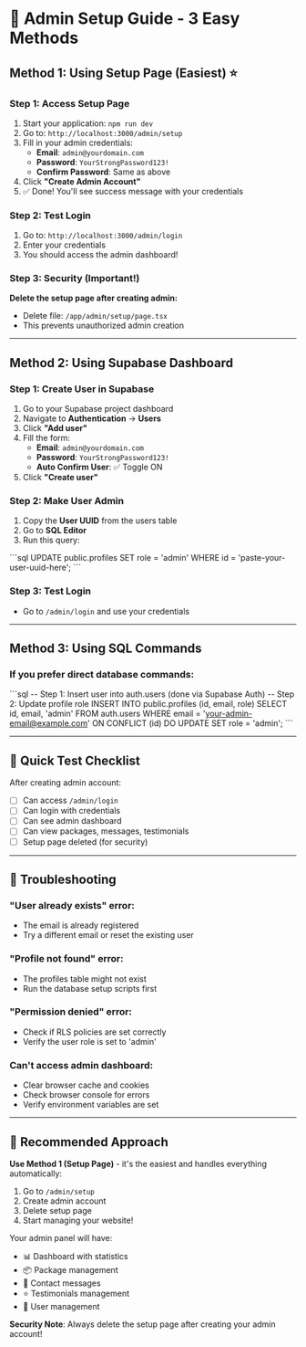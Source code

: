 # 🔐 Admin Setup Guide - 3 Easy Methods

## Method 1: Using Setup Page (Easiest) ⭐

### Step 1: Access Setup Page
1. Start your application: `npm run dev`
2. Go to: `http://localhost:3000/admin/setup`
3. Fill in your admin credentials:
   - **Email**: `admin@yourdomain.com`
   - **Password**: `YourStrongPassword123!`
   - **Confirm Password**: Same as above
4. Click **"Create Admin Account"**
5. ✅ Done! You'll see success message with your credentials

### Step 2: Test Login
1. Go to: `http://localhost:3000/admin/login`
2. Enter your credentials
3. You should access the admin dashboard!

### Step 3: Security (Important!)
**Delete the setup page after creating admin:**
- Delete file: `/app/admin/setup/page.tsx`
- This prevents unauthorized admin creation

---

## Method 2: Using Supabase Dashboard

### Step 1: Create User in Supabase
1. Go to your Supabase project dashboard
2. Navigate to **Authentication** → **Users**
3. Click **"Add user"**
4. Fill the form:
   - **Email**: `admin@yourdomain.com`
   - **Password**: `YourStrongPassword123!`
   - **Auto Confirm User**: ✅ Toggle ON
5. Click **"Create user"**

### Step 2: Make User Admin
1. Copy the **User UUID** from the users table
2. Go to **SQL Editor**
3. Run this query:

\`\`\`sql
UPDATE public.profiles 
SET role = 'admin' 
WHERE id = 'paste-your-user-uuid-here';
\`\`\`

### Step 3: Test Login
- Go to `/admin/login` and use your credentials

---

## Method 3: Using SQL Commands

### If you prefer direct database commands:

\`\`\`sql
-- Step 1: Insert user into auth.users (done via Supabase Auth)
-- Step 2: Update profile role
INSERT INTO public.profiles (id, email, role)
SELECT id, email, 'admin'
FROM auth.users 
WHERE email = 'your-admin-email@example.com'
ON CONFLICT (id) DO UPDATE SET role = 'admin';
\`\`\`

---

## 🎯 Quick Test Checklist

After creating admin account:

- [ ] Can access `/admin/login`
- [ ] Can login with credentials
- [ ] Can see admin dashboard
- [ ] Can view packages, messages, testimonials
- [ ] Setup page deleted (for security)

---

## 🔧 Troubleshooting

### "User already exists" error:
- The email is already registered
- Try a different email or reset the existing user

### "Profile not found" error:
- The profiles table might not exist
- Run the database setup scripts first

### "Permission denied" error:
- Check if RLS policies are set correctly
- Verify the user role is set to 'admin'

### Can't access admin dashboard:
- Clear browser cache and cookies
- Check browser console for errors
- Verify environment variables are set

---

## 🚀 Recommended Approach

**Use Method 1 (Setup Page)** - it's the easiest and handles everything automatically:

1. Go to `/admin/setup`
2. Create admin account
3. Delete setup page
4. Start managing your website!

Your admin panel will have:
- 📊 Dashboard with statistics
- 📦 Package management
- 💬 Contact messages
- ⭐ Testimonials management
- 👥 User management

**Security Note**: Always delete the setup page after creating your admin account!
